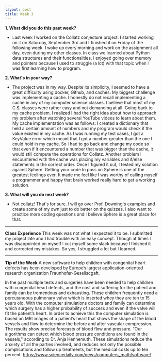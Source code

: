 ```yaml
---
layout: post
title: Week 3
---
```


__1. What did you do this past week?__

* Last week I worked on the Collatz conjecture project. I started working on it on Saturday, September 3rd and I finished it on Friday of the following week. I woke up every morning and work on the assignment all day, even during my other classes. 
In class we learned about Python data structures and their functionalities. I enjoyed going over memory and pointers because I used to struggle (a lot) with that topic when I was first learning how to program.


__2. What's in your way?__
* The project was in my way. Despite its simplicity, I seemed to have a great difficulty using docker, Github, and caches. My biggest challenge was implementing a cache. I honestly do not recall implementing a cache in any of my computer science classes. I believe that most of my C.S. classes were rather easy and not demanding at all. Going back to my cache problem, I realized I had the right idea about how to approach my problem after watching several YouTube videos to learn about them. My cache implementation was as follows: I created a dictionary that held a certain amount of numbers and my program would check if the value existed in my cache. As I was running my test cases, I got a KeyValue error which meant that I got a number greater than the one I could hold in my cache. So I had to go back and change my code so that even if it encountered a number that was bigger than the cache, it would still compute the operations for Collatz. Another problem I encountered with the cache was placing my variables and if/else statements in the correct order. Once I figured it out, I tested my solution against Sphere. Getting your code to pass on Sphere is one of the greatest feelings ever. It made me feel like I was worthy of calling myself a programmer and happy that brain worked really hard to get a working solution. 


__3. What will you do next week?__
* Not collatz! That's for sure. I will go over Prof. Downing's examples and create some of my own just to do better on the quizzes.
I also want to practice more coding questions and I believe Sphere is a great place for that.


---
__Class Experience__
This week was not what I expected it to be. I submitted my project late and I had trouble with an easy concept. Though at times I was disappointed on myself I cut myself some slack because I finished it and corrected my mistakes. So yes, I struggled a lot but I learned. 


---
__Tip of the Week__
A new software to help children with congenital heart defects has been developed by Europe’s largest application-oriented research organization Fraunhofer-Gesellscgaft.

In the past multiple tests and surgeries have been needed to help children with congenital heart defects, and the cost and suffering for the patient and family can be tremendous and exhausting. These children frequently need a percutaneous pulmonary valve which is inserted whey they are ten to 15 years old. With the computer simulations doctors and family can determine which surgery has a higher probability of success and even if the valve will fit the patient’s heart. In order to achieve this the computer simulation is based on MRI images of a patient’s heart that shows the shape of the blood vessels and flow to determine the before and after vascular compression. The results  show precise forecasts of blood flow and pressure. "Our algorithms can detect which blood pressure conditions are found in the vessels," according to Dr. Anja Hennemuth. 
These simulations reduce the anxiety of all the parties involved, and reduces not only the possible complications and follow up treatments, but the medical costs up to ten percent.
https://www.sciencedaily.com/news/computers_math/software/

